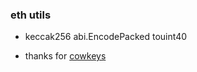 ### eth utils 
- keccak256 abi.EncodePacked touint40

- thanks for [cowkeys](https://github.com/cowkeys/eth-utils)